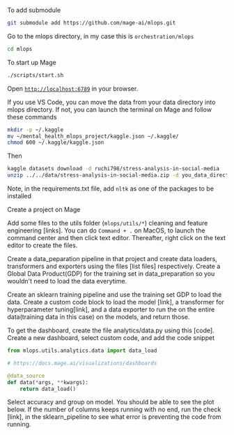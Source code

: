 To add submodule
```bash
git submodule add https://github.com/mage-ai/mlops.git
```
Go to the mlops directory, in my case this is `orchestration/mlops`
```bash
cd mlops
```
To start up Mage
```bash
./scripts/start.sh
```

Open [`http://localhost:6789`](http://localhost:6789) in your browser.

If you use VS Code, you can move the data from your data directory into mlops directory. If not, you can  launch the terminal on Mage and follow these commands
```bash
mkdir -p ~/.kaggle
mv ~/mental_health_mlops_project/kaggle.json ~/.kaggle/
chmod 600 ~/.kaggle/kaggle.json
```
Then
```bash
kaggle datasets download -d ruchi798/stress-analysis-in-social-media 
unzip ../../data/stress-analysis-in-social-media.zip -d you_data_directory 
```

Note, in the requirements.txt file, add `nltk` as one of the packages to be installed

Create a project on Mage

Add some files to the utils folder (`mlops/utils/*`) cleaning and feature engineering [links]. You can do `Command + .` on MacOS, to launch the command center and then click text editor. Thereafter, right click on the text editor to create the files.

Create a data_peparation pipeline in that project and create data loaders, transformers and exporters using the files [list files] respectively. Create a Global Data Product(GDP) for the training set in data_preparation so you wouldn't need to load the data everytime.


Create an sklearn training pipeline and use the training set GDP to load the data.  Create a custom code block to load the model [link], a transformer for hyperparameter tuning[link], and a data exporter to run the on the entire data(training data in this case) on the models, and return those.

To get the dashboard, create the file analytics/data.py using this [code]. Create a new dashboard, select custom code, and add the code snippet

```python
from mlops.utils.analytics.data import data_load

# https://docs.mage.ai/visualizations/dashboards

@data_source
def data(*args, **kwargs):
    return data_load()
```
Select accuracy and group on model. You should be able to see the plot below. If the number of columns keeps running with no end, run the check [link], in the sklearn_pipeline to see what error is preventing the code from running.





